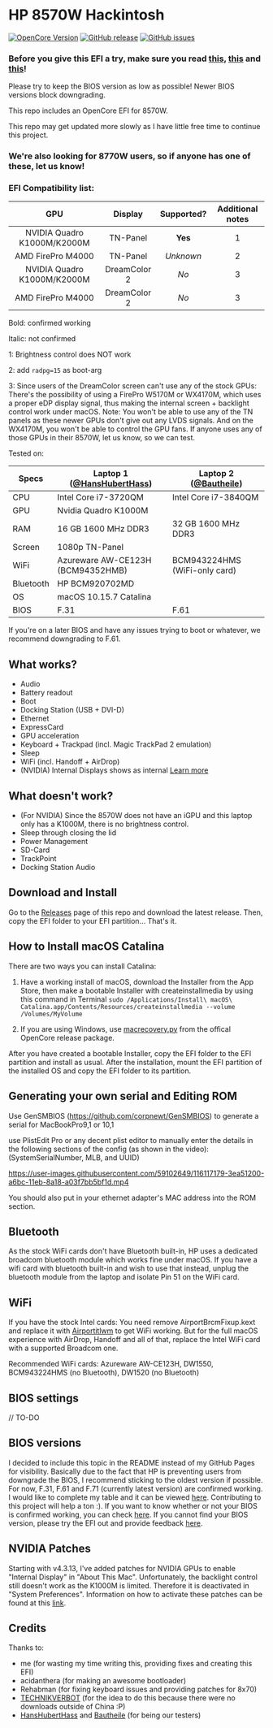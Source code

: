 # HP 8570W Hackintosh

[![OpenCore Version](https://img.shields.io/badge/OpenCore-0.6.6-green.svg)](https://github.com/SkyrilHD/HP-8570W-Hackintosh/)
[![GitHub release](https://img.shields.io/github/release/SkyrilHD/HP-8570W-Hackintosh.svg)](https://github.com/SkyrilHD/HP-8570W-Hackintosh/releases/)
[![GitHub issues](https://img.shields.io/github/issues/SkyrilHD/HP-8570W-Hackintosh.svg)](https://github.com/SkyrilHD/HP-8570W-Hackintosh/issues/)

### Before you give this EFI a try, make sure you read [this](https://github.com/SkyrilHD/HP-8570W-Hackintosh/issues/10), [this](#BIOS-versions) and [this](#Generating-your-own-serial-and-Editing-ROM)!

Please try to keep the BIOS version as low as possible! Newer BIOS versions block downgrading.

This repo includes an OpenCore EFI for 8570W.

This repo may get updated more slowly as I have little free time to continue this project. 

### We're also looking for 8770W users, so if anyone has one of these, let us know!

### EFI Compatibility list:

| GPU | Display | Supported? | Additional notes |
| :-----: | :-----: | :-----: | :-----: |
| NVIDIA Quadro K1000M/K2000M | TN-Panel | **Yes** | 1 |
| AMD FirePro M4000 | TN-Panel | _Unknown_ | 2 |
| NVIDIA Quadro K1000M/K2000M | DreamColor 2 | _No_ | 3 |
| AMD FirePro M4000 | DreamColor 2 | _No_ | 3 |

Bold: confirmed working

Italic: not confirmed

1: Brightness control does NOT work

2: add `radpg=15` as boot-arg

3: Since users of the DreamColor screen can't use any of the stock GPUs: There's the possibility of using a FirePro W5170M or WX4170M, which uses a proper eDP display signal, thus making the internal screen + backlight control work under macOS. Note: You won't be able to use any of the TN panels as these newer GPUs don't give out any LVDS signals. And on the WX4170M, you won't be able to control the GPU fans. If anyone uses any of those GPUs in their 8570W, let us know, so we can test.


Tested on:

| Specs | Laptop 1 ([@HansHubertHass](https://github.com/HansHubertHass)) | Laptop 2 ([@Bautheile](https://github.com/Bautheile)) |
| -- | -- | -- |
| CPU | Intel Core i7-3720QM | Intel Core i7-3840QM |
| GPU | Nvidia Quadro K1000M  | |
| RAM | 16 GB 1600 MHz DDR3  | 32 GB 1600 MHz DDR3 |
| Screen | 1080p TN-Panel  | |
| WiFi | Azureware AW-CE123H (BCM94352HMB) | BCM943224HMS (WiFi-only card) |
| Bluetooth | HP BCM920702MD |
| OS | macOS 10.15.7 Catalina | |
| BIOS | F.31 | F.61 |

If you're on a later BIOS and have any issues trying to boot or whatever, we recommend downgrading to F.61.

## What works?

- Audio
- Battery readout
- Boot
- Docking Station (USB + DVI-D)
- Ethernet
- ExpressCard
- GPU acceleration
- Keyboard + Trackpad (incl. Magic TrackPad 2 emulation)
- Sleep
- WiFi (incl. Handoff + AirDrop)
- (NVIDIA) Internal Displays shows as internal [Learn more](#NVIDIA-Patches)

## What doesn't work?

- (For NVIDIA) Since the 8570W does not have an iGPU and this laptop only has a K1000M, there is no brightness control.
- Sleep through closing the lid
- Power Management
- SD-Card
- TrackPoint
- Docking Station Audio

## Download and Install

Go to the [Releases](https://github.com/SkyrilHD/HP-8570W-Hackintosh/releases/) page of this repo and download the latest release. Then, copy the EFI folder to your EFI partition... That's it.

## How to Install macOS Catalina

There are two ways you can install Catalina:

1. Have a working install of macOS, download the Installer from the App Store, then make a bootable Installer with createinstallmedia by using this command in Terminal `sudo /Applications/Install\ macOS\ Catalina.app/Contents/Resources/createinstallmedia --volume /Volumes/MyVolume`

2. If you are using Windows, use [macrecovery.py](https://dortania.github.io/OpenCore-Install-Guide/installer-guide/winblows-install.html) from the offical OpenCore release package.

After you have created a bootable Installer, copy the EFI folder to the EFI partition and install as usual. After the installation, mount the EFI partition of the installed OS and copy the EFI folder to its partition.

## Generating your own serial and Editing ROM

Use GenSMBIOS (https://github.com/corpnewt/GenSMBIOS) to generate a serial for MacBookPro9,1 or 10,1

use PlistEdit Pro or any decent plist editor to manually enter the details in the following sections of the config (as shown in the video): (SystemSerialNumber, MLB, and UUID)

https://user-images.githubusercontent.com/59102649/116117179-3ea51200-a6bc-11eb-8a18-a03f7bb5bf1d.mp4

You should also put in your ethernet adapter's MAC address into the ROM section.

## Bluetooth

As the stock WiFi cards don't have Bluetooth built-in, HP uses a dedicated broadcom bluetooth module which works fine under macOS. If you have a wifi card with bluetooth built-in and wish to use that instead, unplug the bluetooth module from the laptop and isolate Pin 51 on the WiFi card.

## WiFi

If you have the stock Intel cards:
You need remove AirportBrcmFixup.kext and replace it with [Airportitlwm](https://github.com/OpenIntelWireless/itlwm/releases) to get WiFi working. But for the full macOS experience with AirDrop, Handoff and all of that, replace the Intel WiFi card with a supported Broadcom one.

Recommended WiFi cards: Azureware AW-CE123H, DW1550, BCM943224HMS (no Bluetooth), DW1520 (no Bluetooth)

## BIOS settings

// TO-DO

## BIOS versions

I decided to include this topic in the README instead of my GitHub Pages for visibility. Basically due to the fact that HP is preventing users from downgrade the BIOS, I recommend sticking to the oldest version if possible. For now, F.31, F.61 and F.71 (currently latest version) are confirmed working. I would like to complete my table and it can be viewed [here](https://github.com/SkyrilHD/HP-8570W-Hackintosh/issues/10). Contributing to this project will help a ton :). If you want to know whether or not your BIOS is confirmed working, you can check [here](https://github.com/SkyrilHD/HP-8570W-Hackintosh/issues?q=label%3ABIOS+). If you cannot find your BIOS version, please try the EFI out and provide feedback [here](https://github.com/SkyrilHD/HP-8570W-Hackintosh/issues/new/choose).

## NVIDIA Patches
Starting with v4.3.13, I've added patches for NVIDIA GPUs to enable "Internal Display" in "About This Mac". Unfortunately, the backlight control still doesn't work as the K1000M is limited. Therefore it is deactivated in "System Preferences". Information on how to activate these patches can be found at this [link](https://github.com/SkyrilHD/HP-8570W-Hackintosh/issues/1#issuecomment-819961384).

## Credits

Thanks to:

- me (for wasting my time writing this, providing fixes and creating this EFI)
- acidanthera (for making an awesome bootloader)
- Rehabman (for fixing keyboard issues and providing patches for 8x70)
- [TECHNIKVERBOT](https://github.com/TECHNIKVERBOT) (for the idea to do this because there were no downloads outside of China :P)
- [HansHubertHass](https://github.com/HansHubertHass) and [Bautheile](https://github.com/Bautheile) (for being our testers)
